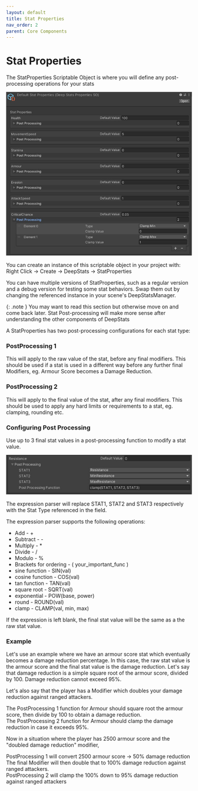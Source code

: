 ```yaml
---
layout: default
title: Stat Properties
nav_order: 2
parent: Core Components
---
```


# Stat Properties

The StatProperties Scriptable Object is where you will define any post-processing operations for your stats

![example properties](../../images/statProperties.jpg)

You can create an instance of this scriptable object in your project with:\
Right Click -> Create -> DeepStats -> StatProperties

You can have multiple versions of StatProperties, such as a regular version and a debug version for testing some stat behaviors. Swap them out by changing the referenced instance in your scene's DeepStatsManager.

{: .note }
You may want to read this section but otherwise move on and come back later. Stat Post-processing will make more sense after understanding the other components of DeepStats

A StatProperties has two post-processing configurations for each stat type:

### PostProcessing 1
This will apply to the raw value of the stat, before any final modifiers. This should be used if a stat is used in a different way before any further final Modifiers, eg. Armour Score becomes a Damage Reduction.

### PostProcessing 2
This will apply to the final value of the stat, after any final modifiers. This should be used to apply any hard limits or requirements to a stat, eg. clamping, rounding etc.

### Configuring Post Processing
Use up to 3 final stat values in a post-processing function to modify a stat value.

![example function](../../images/function.jpg)

The expression parser will replace STAT1, STAT2 and STAT3 respectively with the Stat Type referenced in the field.

The expression parser supports the following operations:
- Add - +
- Subtract - -
- Multiply - *
- Divide - /
- Modulo - %
- Brackets for ordering - ( your_important_func )
- sine function - SIN(val)
- cosine function - COS(val)
- tan function - TAN(val)
- square root - SQRT(val)
- exponential - POW(base, power)
- round - ROUND(val)
- clamp - CLAMP(val, min, max)

If the expression is left blank, the final stat value will be the same as a the raw stat value.

### Example
Let's use an example where we have an armour score stat which eventually becomes a damage reduction percentage. In this case, the raw stat value is the armour score and the final stat value is the damage reduction. Let's say that damage reduction is a simple square root of the armour score, divided by 100. Damage reduction cannot exceed 95%.

Let's also say that the player has a Modifier which doubles your damage reduction against ranged attackers.

The PostProcessing 1 function for Armour should square root the armour score, then divide by 100 to obtain a damage reduction. \
The PostProcessing 2 function for Armour should clamp the damage reduction in case it exceeds 95%.

Now in a situation where the player has 2500 armour score and the "doubled damage reduction" modifier,

PostProcessing 1 will convert 2500 armour score -> 50% damage reduction \
The final Modifier will then double that to 100% damage reduction against ranged attackers. \
PostProcessing 2 will clamp the 100% down to 95% damage reduction against ranged attackers



